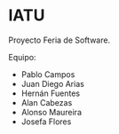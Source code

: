 # IATU
Proyecto Feria de Software.

Equipo:
- Pablo Campos
- Juan Diego Arias
- Hernán Fuentes
- Alan Cabezas
- Alonso Maureira 
- Josefa Flores
